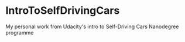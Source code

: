 # IntroToSelfDrivingCars
My personal work from Udacity's intro to Self-Driving Cars Nanodegree programme
